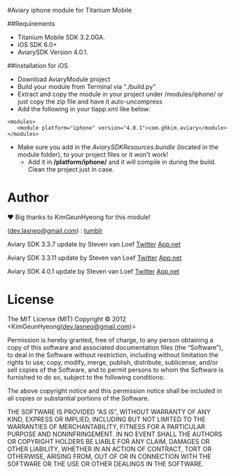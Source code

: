 #Aviary iphone module for Titanium Mobile

##Requirements

- Titanium Mobile SDK 3.2.0GA.
- iOS SDK 6.0+
- AviarySDK Version 4.0.1.

##Installation for iOS
- Download AviaryModule project
- Build your module from Terminal via "./build.py"
- Extract and copy the module in your project under /modules/iphone/ or just copy the zip file and have it auto-uncompress 
- Add the following in your tiapp.xml like below:

```
<modules>
   <module platform="iphone" version="4.0.1">com.ghkim.aviary</module>
</modules>
```

* Make sure you add in the *AviarySDKResources.bundle* (located in the module folder), to your project files or it won't work! 
  * Add it in **/platform/iphone/** and it will compile in during the build. Clean the project just in case.

Author
========

&hearts; Big thanks to KimGeunHyeong for this module! 

(dev.lasneo@gmail.com) : [tumblr](http://www.lasneo.tumblr.com/)

Aviary SDK 3.3.7 update by Steven van Loef [Twitter](https://twitter.com/ludolphus) [App.net](https://app.net/ludolphus)

Aviary SDK 3.3.11 update by Steven van Loef [Twitter](https://twitter.com/ludolphus) [App.net](https://app.net/ludolphus)

Aviary SDK 4.0.1 update by Steven van Loef [Twitter](https://twitter.com/ludolphus) [App.net](https://app.net/ludolphus)


 License
========
The MIT License (MIT)
Copyright © 2012 <KimGeunHyeong(dev.lasneo@gmail.com)>

Permission is hereby granted, free of charge, to any person obtaining a copy of this software and associated documentation files (the “Software”), to deal in the Software without restriction, including without limitation the rights to use, copy, modify, merge, publish, distribute, sublicense, and/or sell copies of the Software, and to permit persons to whom the Software is furnished to do so, subject to the following conditions:

The above copyright notice and this permission notice shall be included in all copies or substantial portions of the Software.

THE SOFTWARE IS PROVIDED “AS IS”, WITHOUT WARRANTY OF ANY KIND, EXPRESS OR IMPLIED, INCLUDING BUT NOT LIMITED TO THE WARRANTIES OF MERCHANTABILITY, FITNESS FOR A PARTICULAR PURPOSE AND NONINFRINGEMENT. IN NO EVENT SHALL THE AUTHORS OR COPYRIGHT HOLDERS BE LIABLE FOR ANY CLAIM, DAMAGES OR OTHER LIABILITY, WHETHER IN AN ACTION OF CONTRACT, TORT OR OTHERWISE, ARISING FROM, OUT OF OR IN CONNECTION WITH THE SOFTWARE OR THE USE OR OTHER DEALINGS IN THE SOFTWARE.
